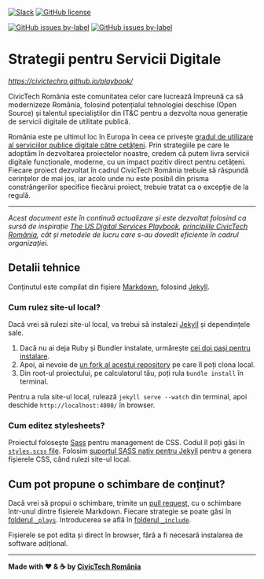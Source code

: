 [![Slack](https://img.shields.io/badge/slack-%23playbook-green.svg)](https://civictechro.slack.com/messages/CAFLVGYJ0/) 
[![GitHub license](https://img.shields.io/github/license/civictechro/playbook.svg)](https://github.com/civictechro/playbook/blob/master/LICENSE) 

[![GitHub issues by-label](https://img.shields.io/github/issues-raw/civictechro/playbook/help%20wanted.svg)](https://github.com/civictechro/playbook/issues) [![GitHub issues by-label](https://img.shields.io/github/issues-raw/civictechro/playbook/good%20first%20task.svg)](https://github.com/civictechro/playbook/issues) 

# Strategii pentru Servicii Digitale

*https://civictechro.github.io/playbook/*

CivicTech România este comunitatea celor care lucrează împreună ca să modernizeze România, folosind potențialul tehnologiei deschise (Open Source) și talentul specialiștilor din IT&C pentru a dezvolta noua generație de servicii digitale de utilitate publică. 

România este pe ultimul loc în Europa în ceea ce privește [gradul de utilizare al serviciilor publice digitale către cetățeni](http://bit.ly/desireport). Prin strategiile pe care le adoptăm în dezvoltarea proiectelor noastre, credem că putem livra servicii digitale funcționale, moderne, cu un impact pozitiv direct pentru cetățeni. Fiecare proiect dezvoltat în cadrul CivicTech România trebuie să răspundă cerințelor de mai jos, iar acolo unde nu este posibil din prisma constrângerilor specifice fiecărui proiect, trebuie tratat ca o excepție de la regulă.

***
*Acest document este în continuă actualizare și este dezvoltat folosind ca sursă de inspirație [The US Digital Services Playbook](https://playbook.cio.gov/), [principiile CivicTech România](https://civictech.ro/cine-suntem#principii), cât și metodele de lucru care s-au dovedit eficiente în cadrul organizației.*

## Detalii tehnice

Conținutul este compilat din fișiere [Markdown](https://help.github.com/articles/github-flavored-markdown "Link to More Information About Markdown"), folosind [Jekyll](https://github.com/jekyll/jekyll "Link to More Information about Jekyll").

### Cum rulez site-ul local?

Dacă vrei să rulezi site-ul local, va trebui să instalezi [Jekyll](https://github.com/jekyll/jekyll "Link to More Information about Jekyll") și dependințele sale.

1. Dacă nu ai deja Ruby și Bundler instalate, urmărește [cei doi pași pentru instalare](https://help.github.com/articles/using-jekyll-with-pages#installing-jekyll "Installation instructions for Jekyll").
2. Apoi, ai nevoie de [un fork al acestui repository](https://help.github.com/articles/fork-a-repo/ "Instructions for Forking Your Repository") pe care îl poți clona local.
3. Din root-ul proiectului, pe calculatorul tău, poți rula `bundle install` în terminal.

Pentru a rula site-ul local, rulează `jekyll serve --watch` din terminal, apoi deschide `http://localhost:4000/` în browser.

### Cum editez stylesheets?

Proiectul folosește [Sass](http://sass-lang.com/ "Link to Learn More About Sass") pentru management de CSS. Codul îl poți găsi în [`styles.scss` file](assets/_sass/styles.scss). Folosim [suportul SASS nativ pentru Jekyll](https://jekyllrb.com/docs/assets/) pentru a genera fișierele CSS, când rulezi site-ul local.

## Cum pot propune o schimbare de conținut?

Dacă vrei să propui o schimbare, trimite un [pull request](https://help.github.com/articles/creating-a-pull-request "More Information on Submitting Pull Requests"), cu o schimbare într-unul dintre fișierele Markdown. Fiecare strategie se poate găsi în [folderul `_plays`](https://github.com/civictechro/playbook/tree/master/_plays). Introducerea se află în [folderul `_include`](https://github.com/civictechro/playbook/tree/master/_include).

Fișierele se pot edita și direct în browser, fără a fi necesară instalarea de software adițional.

----------

**Made with :heart: & :coffee: by [CivicTech România](https://civictech.ro/)**
